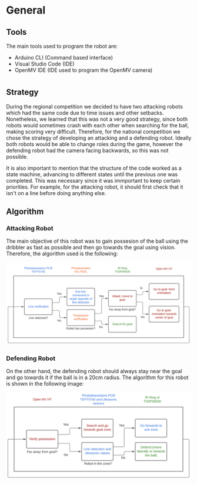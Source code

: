 # General

## Tools
The main tools used to program the robot are:

- Arduino CLI (Command based interface)
- Visual Studio Code (IDE)
- OpenMV IDE (IDE used to program the OpenMV camera)

#
## Strategy
During the regional competition we decided to have two attacking robots which had the same code due to time issues and other setbacks. Nonetheless, we learned that this was not a very good strategy, since both robots would sometimes crash with each other when searching for the ball, making scoring very difficult. Therefore, for the national competition we chose the strategy of developing an attacking and a defending robot. Ideally both robots would be able to change roles during the game, however the defending robot had the camera facing backwards, so this was not possible.

It is also important to mention that the structure of the code worked as a state machine, advancing to different states until the previous one was completed. This was necessary since it was immportant to keep certain priorities. For example, for the attacking robot, it should first check that it isn't on a line before doing anything else.


## Algorithm
### Attacking Robot
The main objective of this robot was to gain possesion of the ball using the dribbler as fast as possible and then go towards the goal using vision. Therefore, the algorithm used is the following:

![Algorithm1](../../assets/soccer/Programming/Algorithm1.png)


### Defending Robot
On the other hand, the defending robot should always stay near the goal and go towards it if the ball is in a 20cm radius. The algorithm for this robot is shown in the following image:

![Algorithm2](../../assets/soccer/Programming/Algorithm2.png)
